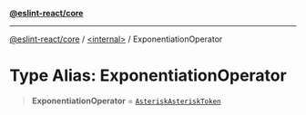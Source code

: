 [**@eslint-react/core**](../../README.md)

***

[@eslint-react/core](../../README.md) / [\<internal\>](../README.md) / ExponentiationOperator

# Type Alias: ExponentiationOperator

> **ExponentiationOperator** = [`AsteriskAsteriskToken`](../enumerations/SyntaxKind.md#asteriskasterisktoken)
